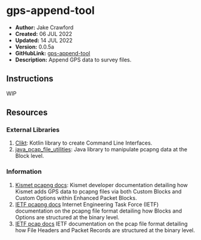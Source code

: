# gps-append-tool
- **Author:**     Jake Crawford
- **Created:**    06 JUL 2022
- **Updated:**    14 JUL 2022
- **Version:**    0.0.5a
- **GitHubLink:**     [gps-append-tool](https://github.com/00JCIV00/gps-append-tool)
- **Description:**    Append GPS data to survey files.

## Instructions
WIP

## Resources
### External Libraries
1. [Clikt](https://github.com/ajalt/clikt): Kotlin library to create Command Line Interfaces.
2. [java_pcap_file_utilities](https://github.com/SiliconLabs/java_pcap_file_utilities): Java library to manipulate pcapng data at the Block level.  
### Information
1. [Kismet pcapng docs](https://kismetwireless.net/docs/devel/pcapng-gps/): Kismet developer documentation detailing how Kismet adds GPS data to pcapng files via both Custom Blocks and Custom Options within Enhanced Packet Blocks.
2. [IETF pcapng docs](https://www.ietf.org/staging/draft-tuexen-opsawg-pcapng-02.html) Internet Engineering Task Force (IETF) documentation on the pcapng file format detailing how Blocks and Options are structured at the binary level.
3. [IETF pcap docs](https://www.ietf.org/archive/id/draft-gharris-opsawg-pcap-01.html) IETF documentation on the pcap file format detailing how File Headers and Packet Records are structured at the binary level.